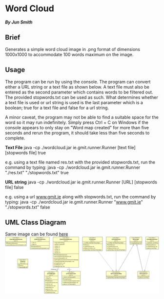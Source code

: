 # Word Cloud
***By Jun Smith***

## Brief
Generates a simple word cloud image in .png format of dimensions 1000x1000 to accommodate 100 words maximum on the image.

## Usage
The program can be run by using the console. The program can convert either a URL string or a text file as shown below. A text file must also be entered as the second parameter which contains words to be filtered out. The provided stopwords.txt can be used as such. What determines whether a text file is used or url string is used is the last parameter which is a boolean; true for a text file and false for a url string.

A minor caveat, the program may not be able to find a suitable space for the word so it may run indefinitely. Simply press Ctrl + C on Windows if the console appears to only stay on "Word map created" for more than five seconds and rerun the program, it should take less than five seconds to complete.

**Text File**
java -cp ./wordcloud.jar ie.gmit.runner.Runner [text file] [stopwords file] true

e.g. using a text file named res.txt with the provided stopwords.txt, run the command by typing:
  java -cp ./wordcloud.jar ie.gmit.runner.Runner "./res.txt" "./stopwords.txt" true

**URL string**
java -cp ./wordcloud.jar ie.gmit.runner.Runner [URL] [stopwords file] false

e.g. using a url www.gmit.ie along with stopwords.txt, run the command by typing:
  java -cp ./wordcloud.jar ie.gmit.runner.Runner "www.gmit.ie" "./stopwords.txt" false
  
## UML Class Diagram
Same image can be found [here](https://github.com/JunSmith/Word-Cloud/blob/master/src/ie/gmit/uml/ClassDiagram.png)
![alt text](https://raw.githubusercontent.com/JunSmith/Word-Cloud/master/src/ie/gmit/uml/ClassDiagram.png "UML diagram")
